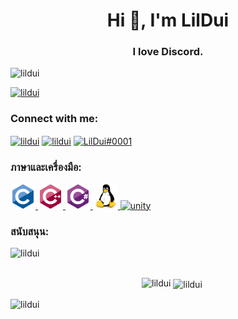 <h1 align="center">Hi 👋, I'm LilDui</h1>
<h3 align="center">I love Discord.</h3>

<p align="left"> <img src="https://komarev.com/ghpvc/?username=lildui&label=Profile%20views&color=0e75b6&style=flat" alt="lildui" /> </p>

<p align="left"> <a href="https://github.com/ryo-ma/github-profile-trophy"><img src="https://github-profile-trophy.vercel.app/?username=lildui" alt="lildui" /></a> </p>

<h3 align="left">Connect with me:</h3>
<p align="left">
<a href="https://fb.com/lildui" target="blank"><img align="center" src="https://raw.githubusercontent.com/rahuldkjain/github-profile-readme-generator/neutral-icons/src/images/icons/Social/facebook.svg" alt="lildui" height="30" width="40" /></a>
<a href="https://www.youtube.com/c/lildui" target="blank"><img align="center" src="https://raw.githubusercontent.com/rahuldkjain/github-profile-readme-generator/neutral-icons/src/images/icons/Social/youtube.svg" alt="lildui" height="30" width="40" /></a>
<a href="https://discord.gg/LilDui#0001" target="blank"><img align="center" src="https://raw.githubusercontent.com/rahuldkjain/github-profile-readme-generator/neutral-icons/src/images/icons/Social/discord.svg" alt="LilDui#0001" height="30" width="40" /></a>
</p>

<h3 จัดแนว="ซ้าย">ภาษาและเครื่องมือ:</h3>
<p align="ซ้าย"> <a href="https://www.cprogramming.com/" target="_blank"> <img src="https://raw.githubusercontent.com/devicons/devicon/master/icons/c/c-original.svg" alt="c" width="40" height="40"/> </a> <a href="https://www.w3schools.com/cpp/" target="_blank"> <img src="https://raw.githubusercontent.com/devicons/devicon/master/icons/cplusplus/cplusplus-original.svg" alt="cplusplus" width="40" height="40"/> </a> <a href="https://www.w3schools.com/cs/" target ="_blank"> <img src="https://raw.githubusercontent.com/devicons/devicon/master/icons/csharp/csharp-original.svg" alt="csharp" width="40" height="40"/> </a> <a href="https://www.linux.org/" target="_blank"> <img src="https://raw.githubusercontent.com/devicons/devicon/master/icons/linux/linux-original.svg" alt="linux" width="40" height="40"/> </a> <a href="https://unity.com/" target="_blank"> <img src="https://www.vectorlogo.zone/logos/unity3d/unity3d-icon.svg" alt="unity" width="40" height="40"/> </a> </p>

<h3 จัดแนว="ซ้าย">สนับสนุน:</h3>
<p><a href="https://www.buymeacoffee.com/lildui"> <img align="left" src="https://cdn.buymeacoffee.com/buttons/v2/default-yellow.png" height="50" width="210" alt="lildui" /></a></p><br><br>

<p><img align="left" src="https://github-readme-stats.vercel.app/api/top-langs?username=lildui&show_icons=true&locale=en&layout=compact" alt="lildui" /></p>

<p>&nbsp;<img align="center" src="https://github-readme-stats.vercel.app/api?username=lildui&show_icons=true&locale=en" alt="lildui" /></p>

<p><img align="center" src="https://github-readme-streak-stats.herokuapp.com/?user=lildui&" alt="lildui" /><lt;/p>
